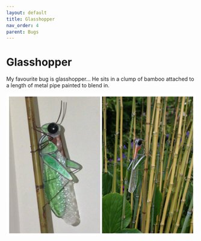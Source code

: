 ```yaml
---
layout: default
title: Glasshopper
nav_order: 4
parent: Bugs
---
```


# Glasshopper

My favourite bug is glasshopper... He sits in a clump of bamboo attached to a length of metal pipe painted to blend in. 

![Glasshopper](/images/Glasshopper-COLLAGE.jpg)
